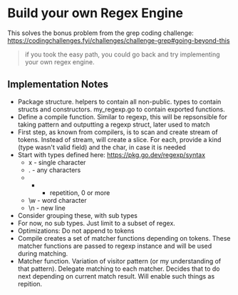 # Build your own Regex Engine

This solves the bonus problem from the grep coding challenge: https://codingchallenges.fyi/challenges/challenge-grep#going-beyond-this

> if you took the easy path, you could go back and try implementing your own regex engine.

## Implementation Notes

- Package structure. helpers to contain all non-public. types to contain structs and constructors. my_regexp.go to contain exported functions.
- Define a compile function. Similar to regexp, this will be repsonsible for taking pattern and outputting a regexp struct, later used to match
- First step, as known from compilers, is to scan and create stream of tokens. Instead of stream, will create a slice. For each, provide a kind (type wasn't valid field) and the char, in case it is needed
- Start with types defined here: https://pkg.go.dev/regexp/syntax
  - x - single character
  - . - any characters
  - - - repetition, 0 or more
  - \w - word character
  - \n - new line
- Consider grouping these, with sub types
- For now, no sub types. Just limit to a subset of regex.
- Optimizations: Do not append to tokens
- Compile creates a set of matcher functions depending on tokens. These matcher functions are passed to regexp instance and will be used during matching.
- Matcher function. Variation of visitor pattern (or my understanding of that pattern). Delegate matching to each matcher. Decides that to do next depending on current match result. Will enable such things as repition.
